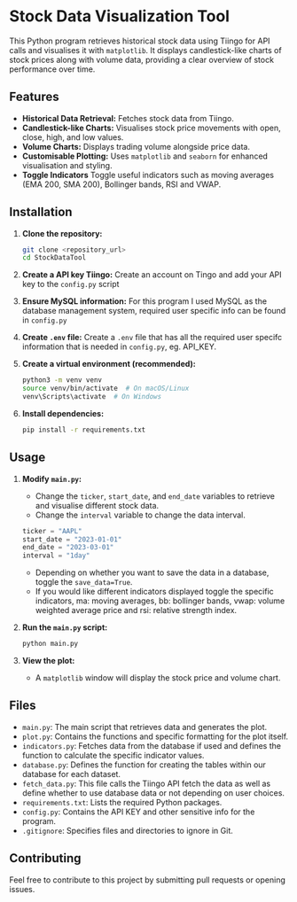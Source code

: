 # Stock Data Visualization Tool

This Python program retrieves historical stock data using Tiingo for API calls and visualises it with `matplotlib`. It displays candlestick-like charts of stock prices along with volume data, providing a clear overview of stock performance over time.

## Features

* **Historical Data Retrieval:** Fetches stock data from Tiingo.
* **Candlestick-like Charts:** Visualises stock price movements with open, close, high, and low values.
* **Volume Charts:** Displays trading volume alongside price data.
* **Customisable Plotting:** Uses `matplotlib` and `seaborn` for enhanced visualisation and styling.
* **Toggle Indicators** Toggle useful indicators such as moving averages (EMA 200, SMA 200), Bollinger bands, RSI and VWAP.


## Installation

1.  **Clone the repository:**

    ```bash
    git clone <repository_url>
    cd StockDataTool
    ```
2.  **Create a API key Tiingo:**
    Create an account on Tingo and add your API key to the `config.py` script

3.  **Ensure MySQL information:**
    For this program I used MySQL as the database management system, required user specific info can be found in `config.py`

4.  **Create `.env` file:**
    Create a `.env` file that has all the required user specifc information that is needed in `config.py`, eg. API_KEY.

4.  **Create a virtual environment (recommended):**

    ```bash
    python3 -m venv venv
    source venv/bin/activate  # On macOS/Linux
    venv\Scripts\activate  # On Windows
    ```

5.  **Install dependencies:**

    ```bash
    pip install -r requirements.txt
    ```

## Usage

1.  **Modify `main.py`:**
    * Change the `ticker`, `start_date`, and `end_date` variables to retrieve and visualise different stock data.
    * Change the `interval` variable to change the data interval.

    ```python
    ticker = "AAPL"
    start_date = "2023-01-01"
    end_date = "2023-03-01"
    interval = "1day" 
    ```

    * Depending on whether you want to save the data in a database, toggle the ```save_data=True```.
    * If you would like different indicators displayed toggle the specific indicators, ma: moving averages, bb: bollinger bands,
      vwap: volume weighted average price and rsi: relative strength index.

2.  **Run the `main.py` script:**

    ```bash
    python main.py
    ```

3.  **View the plot:**
    * A `matplotlib` window will display the stock price and volume chart.

## Files

* `main.py`: The main script that retrieves data and generates the plot.
* `plot.py`: Contains the functions and specific formatting for the plot itself.
* `indicators.py`: Fetches data from the database if used and defines the function to calculate the specific indicator values.
* `database.py`: Defines the function for creating the tables within our database for each dataset.
* `fetch_data.py`: This file calls the Tiingo API fetch the data as well as define whether to use database data or not 
                   depending on user choices.
* `requirements.txt`: Lists the required Python packages.
* `config.py`: Contains the API KEY and other sensitive info for the program.
* `.gitignore`: Specifies files and directories to ignore in Git.

## Contributing

Feel free to contribute to this project by submitting pull requests or opening issues.
